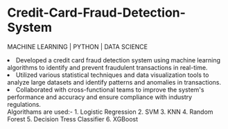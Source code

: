 # Credit-Card-Fraud-Detection-System
MACHINE LEARNING | PYTHON | DATA SCIENCE
<br>
<li> Developed a credit card fraud detection system using machine learning algorithms to identify and prevent fraudulent transactions in real-time.
<br>
<li> Utilized various statistical techniques and data visualization tools to analyze large datasets and identify patterns and anomalies in transactions.
<br>
<li> Collaborated with cross-functional teams to improve the system's performance and accuracy and ensure compliance with industry regulations.
<br>
Algorithams are used:- 
1. Logistic Regression
2. SVM
3. KNN
4. Random Forest
5. Decision Tress Classifier
6. XGBoost
